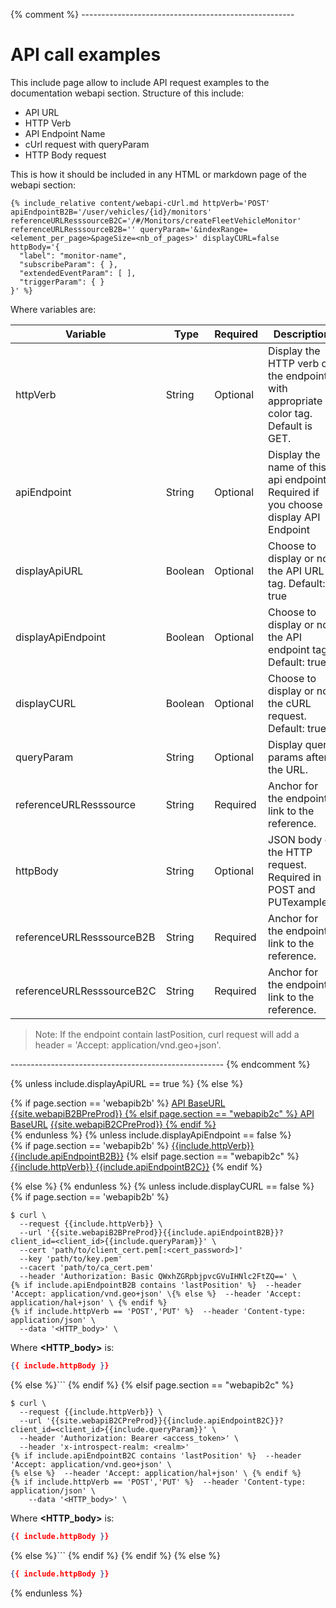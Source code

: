 {% comment %} -----------------------------------------------------

# API call examples
This include page allow to include API request examples to the documentation webapi section.
Structure of this include:
- API URL
- HTTP Verb
- API Endpoint Name
- cUrl request with queryParam
- HTTP Body request

This is how it should be included in any HTML or markdown page of the webapi section:
```liquid
{% include_relative content/webapi-cUrl.md httpVerb='POST' apiEndpointB2B='/user/vehicles/{id}/monitors' referenceURLResssourceB2C='/#/Monitors/createFleetVehicleMonitor' referenceURLResssourceB2B='' queryParam='&indexRange=<element_per_page>&pageSize=<nb_of_pages>' displayCURL=false httpBody='{
  "label": "monitor-name",
  "subscribeParam": { },
  "extendedEventParam": [ ],
  "triggerParam": { }
}' %}
```

Where variables are:

Variable | Type | Required | Description | Example
-|-|-|-|-
httpVerb | String | Optional | Display the HTTP verb of the endpoint with appropriate color tag. Default is GET. | Ex: 'POST'.
apiEndpoint | String | Optional | Display the name of this api endpoint. Required if you choose to display API Endpoint | Ex: '/fleets/{fid}/monitors'.
displayApiURL | Boolean | Optional | Choose to display or not the API URL tag. Default: true | Ex: false
displayApiEndpoint | Boolean | Optional | Choose to display or not the API endpoint tag. Default: true | Ex: false
displayCURL | Boolean | Optional | Choose to display or not the cURL request. Default: true | Ex: false
queryParam | String | Optional | Display query params after the URL. | Ex: 'queryParam='&indexRange=<element_per_page>&pageSize=<nb_of_pages>'.
referenceURLResssource | String | Required | Anchor for the endpoint link to the reference. | Ex: '/#/Monitors/createFleetVehicleMonitor'.
httpBody | String | Optional | JSON body of the HTTP request. Required in POST and PUTexamples. | Ex: '{ "label": "monitor-name"}'.
referenceURLResssourceB2B | String | Required | Anchor for the endpoint link to the reference. | Ex: '/#/Monitors/createFleetVehicleMonitor'.
referenceURLResssourceB2C | String | Required | Anchor for the endpoint link to the reference. | Ex: '/#/Monitors/createFleetVehicleMonitor'.

>Note: If the endpoint contain lastPosition, curl request will add a header = 'Accept: application/vnd.geo+json'.

----------------------------------------------------- {% endcomment %}

{% unless include.displayApiURL == true %}
{% else %}
<div class="buttons has-addons">
  {% if page.section == 'webapib2b' %}
  <a href="{{site.baseurl}}/webapi/b2b/reference/" class="tag_endpoint_large button is-info"> API BaseURL</a>
  <a href="{{site.baseurl}}/webapi/b2b/reference/" class="tag_endpoint_large tag_api_endpoint button is-info">
  {{site.webapiB2BPreProd}}
  {% elsif page.section == "webapib2c" %}
  <a href="{{site.baseurl}}/webapi/b2c/reference/" class="tag_endpoint_large button is-info"> API BaseURL</a>
  <a href="{{site.baseurl}}/webapi/b2c/reference/" class="tag_endpoint_large tag_api_endpoint button is-info">
  {{site.webapiB2CPreProd}}
  {% endif %}
  </a>
</div>
{% endunless %}
{% unless include.displayApiEndpoint == false %}

<div class="buttons has-addons">
  {% if page.section == 'webapib2b' %}
    <a href="{{site.baseurl}}/webapi/b2b/reference{{include.referenceURLResssourceB2B}}" class="tag_endpoint_large button is-light is-selected {% if include.httpVerb == 'GET' %}
  get
  {% elsif include.httpVerb == 'POST' %}
  post
  {% elsif include.httpVerb == 'PUT' %}
  put
  {% elsif include.httpVerb == 'DELETE' %}
  verbdelete
  {% else %}
  get
  {% endif %} "> {{include.httpVerb}} </a>
  <a href="{{site.baseurl}}/webapi/b2b/reference{{include.referenceURLResssourceB2B}}" class="tag_endpoint_large button is-light is-selected">
  {{include.apiEndpointB2B}}</a>
  {% elsif page.section == "webapib2c" %}
    <a href="{{site.baseurl}}/webapi/b2c/reference{{include.referenceURLResssourceB2C}}" class="tag_endpoint_large button is-light is-selected {% if include.httpVerb == 'GET' %}
  get
  {% elsif include.httpVerb == 'POST' %}
  post
  {% elsif include.httpVerb == 'PUT' %}
  put
  {% elsif include.httpVerb == 'DELETE' %}
  verbdelete
  {% else %}
  get
  {% endif %} "> {{include.httpVerb}} </a>
   <a href="{{site.baseurl}}/webapi/b2c/reference{{include.referenceURLResssourceB2C}}" class="tag_endpoint_large button is-light is-selected">
  {{include.apiEndpointB2C}}</a>
  {% endif %}
</div>

{% else %} {% endunless %}
{% unless include.displayCURL == false %}
{% if page.section == 'webapib2b' %}
```shell
$ curl \
  --request {{include.httpVerb}} \
  --url '{{site.webapiB2BPreProd}}{{include.apiEndpointB2B}}?client_id=<client_id>{{include.queryParam}}' \
  --cert 'path/to/client_cert.pem[:<cert_password>]'
  --key 'path/to/key.pem'
  --cacert 'path/to/ca_cert.pem'
  --header 'Authorization: Basic QWxhZGRpbjpvcGVuIHNlc2FtZQ==' \
{% if include.apiEndpointB2B contains 'lastPosition' %}  --header 'Accept: application/vnd.geo+json' \{% else %}  --header 'Accept: application/hal+json' \ {% endif %}
{% if include.httpVerb == 'POST','PUT' %}  --header 'Content-type: application/json' \
  --data '<HTTP_body>' \
```

Where **&lt;HTTP_body&gt;** is:

```json
{{ include.httpBody }}
```
{% else %}```
{% endif %}
{% elsif page.section == "webapib2c" %}
```shell
$ curl \
  --request {{include.httpVerb}} \
  --url '{{site.webapiB2CPreProd}}{{include.apiEndpointB2C}}?client_id=<client_id>{{include.queryParam}}' \
  --header 'Authorization: Bearer <access_token>' \
  --header 'x-introspect-realm: <realm>' 
{% if include.apiEndpointB2C contains 'lastPosition' %}  --header 'Accept: application/vnd.geo+json' \
{% else %}  --header 'Accept: application/hal+json' \ {% endif %}
{% if include.httpVerb == 'POST','PUT' %}  --header 'Content-type: application/json' \
    --data '<HTTP_body>' \
```

Where **&lt;HTTP_body&gt;** is:

```json
{{ include.httpBody }}
```
{% else %}```
{% endif %}
{% endif %}
{% else %}
```json
{{ include.httpBody }}
```
{% endunless %}